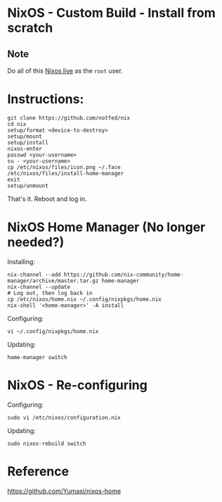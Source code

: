 # NixOS - Custom Build - Install from scratch

## Note

Do all of this [Nixos live](https://nixos.org/download.html) as the `root` user.

# Instructions:

```
git clone https://github.com/notfed/nix
cd nix
setup/format <device-to-destroy>
setup/mount
setup/install
nixos-enter
passwd <your-username>
su - <your-username>
cp /etc/nixos/files/icon.png ~/.face
/etc/nixos/files/install-home-manager
exit
setup/unmount
```

That's it. Reboot and log in.

# NixOS Home Manager (No longer needed?)

Installing:

```
nix-channel --add https://github.com/nix-community/home-manager/archive/master.tar.gz home-manager
nix-channel --update
# Log out, then log back in
cp /etc/nixos/home.nix ~/.config/nixpkgs/home.nix
nix-shell '<home-manager>' -A install
```

Configuring:

```
vi ~/.config/nixpkgs/home.nix
```

Updating:

```
home-manager switch
```

# NixOS - Re-configuring

Configuring:

```
sudo vi /etc/nixos/configuration.nix 
```

Updating:

```
sudo nixos-rebuild switch
```

# Reference

https://github.com/Yumasi/nixos-home

